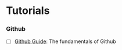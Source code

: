 # Tutorials

### Github
- [ ] [Github Guide](https://guides.github.com/): The fundamentals of Github